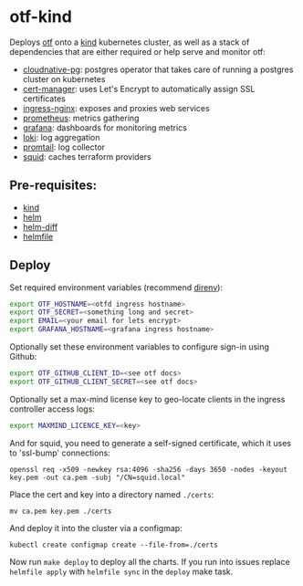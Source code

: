 # otf-kind

Deploys [otf](https://github.com/leg100/otf) onto a [kind](https://kind.sigs.k8s.io/) kubernetes cluster, as well as a stack of dependencies that are either required or help serve and monitor otf:

* [cloudnative-pg](https://cloudnative-pg.io/): postgres operator that takes care of running a postgres cluster on kubernetes
* [cert-manager](https://cert-manager.io/): uses Let's Encrypt to automatically assign SSL certificates
* [ingress-nginx](https://github.com/kubernetes/ingress-nginx): exposes and proxies web services
* [prometheus](https://prometheus.io/): metrics gathering
* [grafana](https://grafana.com/): dashboards for monitoring metrics
* [loki](https://grafana.com/oss/loki/): log aggregation
* [promtail](https://grafana.com/docs/loki/latest/clients/promtail/): log collector
* [squid](https://github.com/leg100/squid): caches terraform providers

## Pre-requisites:

* [kind](https://kind.sigs.k8s.io/)
* [helm](https://helm.sh/)
* [helm-diff](https://github.com/databus23/helm-diff)
* [helmfile](helmfile.readthedocs.io)

## Deploy

Set required environment variables (recommend [direnv](https://direnv.net/)):

```bash
export OTF_HOSTNAME=<otfd ingress hostname>
export OTF_SECRET=<something long and secret>
export EMAIL=<your email for lets encrypt>
export GRAFANA_HOSTNAME=<grafana ingress hostname>
```

Optionally set these environment variables to configure sign-in using Github:

```bash
export OTF_GITHUB_CLIENT_ID=<see otf docs>
export OTF_GITHUB_CLIENT_SECRET=<see otf docs>
```

Optionally set a max-mind license key to geo-locate clients in the ingress controller access logs:

```bash
export MAXMIND_LICENCE_KEY=<key>
```

And for squid, you need to generate a self-signed certificate, which it uses to 'ssl-bump' connections:

```
openssl req -x509 -newkey rsa:4096 -sha256 -days 3650 -nodes -keyout key.pem -out ca.pem -subj "/CN=squid.local"
```

Place the cert and key into a directory named `./certs`:

```
mv ca.pem key.pem ./certs
```

And deploy it into the cluster via a configmap:

```
kubectl create configmap create --file-from=./certs
```

Now run `make deploy` to deploy all the charts. If you run into issues replace `helmfile apply` with `helmfile sync` in the `deploy` make task.
